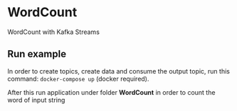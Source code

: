 # WordCount

WordCount with Kafka Streams

## Run example

In order to create topics, create data and consume the output topic, run this command: `docker-compose up` (docker required).

After this run application under folder **WordCount** in order to count the word of input string
